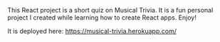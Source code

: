 This React project is a short quiz on Musical Trivia. It is a fun personal project I created while learning how to create React apps. Enjoy!

It is deployed here: https://musical-trivia.herokuapp.com/
